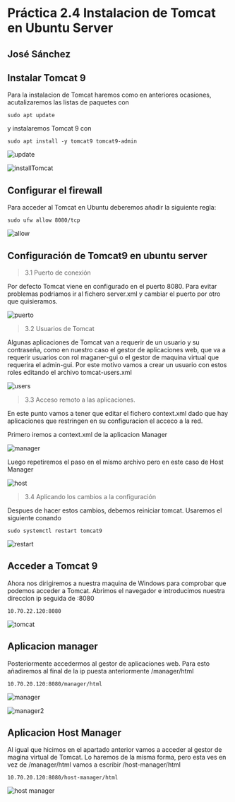 # Práctica 2.4 Instalacion de Tomcat en Ubuntu Server

## José Sánchez

## Instalar Tomcat 9

Para la instalacion de Tomcat haremos como en anteriores ocasiones, acutalizaremos
las listas de paquetes con

`sudo apt update`

y instalaremos Tomcat 9 con

`sudo apt install -y tomcat9 tomcat9-admin`

![update](aptupdateApache.png)

![installTomcat](installTomcat.png)

## Configurar el firewall

Para acceder al Tomcat en Ubuntu deberemos añadir la siguiente regla:

`sudo ufw allow 8080/tcp`

![allow](allow.png)

## Configuración de Tomcat9 en ubuntu server

> 3.1 Puerto de conexión

Por defecto Tomcat viene en configurado en el puerto 8080. Para evitar problemas podriamos ir al fichero server.xml
y cambiar el puerto por otro que quisieramos.

![puerto](conexion.png)

> 3.2 Usuarios de Tomcat

Algunas aplicaciones de Tomcat van a requerir de un usuario y su contraseña, como en nuestro caso el gestor de 
aplicaciones web, que va a requerir usuarios con rol maganer-gui o el gestor de maquina virtual que requerira el 
admin-gui.
Por este motivo vamos a crear un usuario con estos roles editando el archivo tomcat-users.xml

![users](users.png)

> 3.3 Acceso remoto a las aplicaciones.

En este punto vamos a tener que editar el fichero context.xml dado que hay aplicaciones que restringen en su configuracion
el acceco a la red.

Primero iremos a context.xml de la aplicacion Manager

![manager](meta.png)

Luego repetiremos el paso en el mismo archivo pero en este caso de Host Manager

![host](meta2.png)

> 3.4 Aplicando los cambios a la configuración

Despues de hacer estos cambios, debemos reiniciar tomcat.
Usaremos el siguiente conando

`sudo systemctl restart tomcat9`

![restart](restart.png)

## Acceder a Tomcat 9

Ahora nos dirigiremos a nuestra maquina de Windows para comprobar que podemos acceder a Tomcat.
Abrimos el navegador e introducimos nuestra direccion ip seguida de :8080

`10.70.22.120:8080`

![tomcat](tomcatWindows.png)

 
## Aplicacion manager

Posteriormente accedermos al gestor de aplicaciones web.
Para esto añadiremos al final de la ip puesta anteriormente /manager/html

`10.70.20.120:8080/manager/html`

![manager](tomcatWindows2.png)

![manager2](tomcatWindows3.png)

## Aplicacion Host Manager

Al igual que hicimos en el apartado anterior vamos a acceder al gestor de magina virtual de Tomcat.
Lo haremos de la misma forma, pero esta ves en vez de /manager/html vamos a escribir /host-manager/html

`10.70.20.120:8080/host-manager/html`

![host manager](tomcatWindows.png) 
